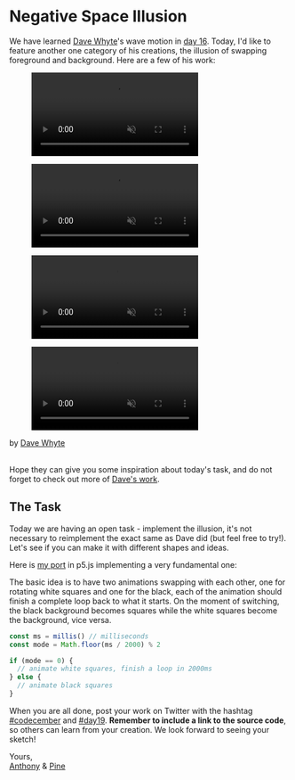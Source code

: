 # Negative Space Illusion

We have learned [Dave Whyte](https://twitter.com/beesandbombs)'s wave motion in [day 16](/2020/16). Today, I'd like to feature another one category of his creations, the illusion of swapping foreground and background. Here are a few of his work:

<div class="horizontal-images">
  <figure>
    <a href='https://twitter.com/beesandbombs/status/1304836432775831555'>
      <video src="/assets/2020/18/dave-1.mp4" alt="by Dave Whyte" autoplay muted loop style="width:300px">
    </a>
  </figure>
  <figure>
    <a href='https://twitter.com/beesandbombs/status/1277385236570148866'>
      <video src="/assets/2020/18/dave-4.mp4" alt="by Dave Whyte" autoplay muted loop style="width:300px">
    </a>
  </figure>
  <figure>
    <a href='https://twitter.com/beesandbombs/status/1300925694965415936'>
      <video src="/assets/2020/18/dave-2.mp4" alt="by Dave Whyte" autoplay muted loop style="width:300px">
    </a>
  </figure>
  <figure>
    <a href='https://twitter.com/beesandbombs/status/1326554654801489926'>
      <video src="/assets/2020/18/dave-3.mp4" alt="by Dave Whyte" autoplay muted loop style="width:300px">
    </a>
  </figure>
</div>

<div class="text-center">
  by <a href="https://twitter.com/beesandbombs">Dave Whyte</a>
</div>
<br>

Hope they can give you some inspiration about today's task, and do not forget to check out more of [Dave's work](https://twitter.com/beesandbombs).

## The Task

Today we are having an open task - implement the illusion, it's not necessary to reimplement the exact same as Dave did (but feel free to try!). Let's see if you can make it with different shapes and ideas.

Here is [my port](https://editor.p5js.org/antfu/sketches/2Mgv2arXA) in p5.js implementing a very fundamental one:

<sketch-day-18 />

The basic idea is to have two animations swapping with each other, one for rotating white squares and one for the black, each of the animation should finish a complete loop back to what it starts. On the moment of switching, the black background becomes squares while the white squares become the background, vice versa.

```typescript
const ms = millis() // milliseconds
const mode = Math.floor(ms / 2000) % 2

if (mode == 0) {
  // animate white squares, finish a loop in 2000ms
} else {
  // animate black squares
}
```

When you are all done, post your work on Twitter with the hashtag [#codecember](https://twitter.com/hashtag/codecember) and [#day19](https://twitter.com/hashtag/day19). **Remember to include a link to the source code**, so others can learn from your creation. We look forward to seeing your sketch!

Yours, <br>
[Anthony](https://twitter.com/antfu7) & [Pine](https://twitter.com/octref)
